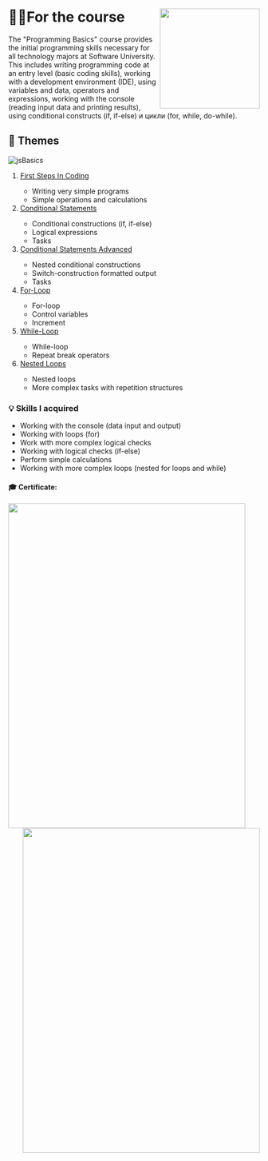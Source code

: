 # 👨‍🎓For the course  <img src="https://user-images.githubusercontent.com/106147027/181109879-4529ad22-8d25-49fe-b28b-0d8bc808c5a4.jpg" align="right" width="200" height="200"> 

The "Programming Basics" course provides the initial programming skills necessary for all technology majors at Software University. This includes writing programming code at an entry level (basic coding skills), working with a development environment (IDE), using variables and data, operators and expressions, working with the console (reading input data and printing results), using conditional constructs (if, if-else) и цикли (for, while, do-while).

## 📑 Themes

![jsBasics](https://user-images.githubusercontent.com/106147027/181112993-4c6967f9-e525-489a-aab8-34d16babbcd2.png) 

<ol>
  <li><a href="https://softuni.bg/trainings/3631/programming-basics-with-javascript-march-2022#lesson-36649">First Steps In Coding<a/>
  <ul>
    <li>Writing very simple programs 
    <li>Simple operations and calculations
   </ul> 
  <li><a href="https://softuni.bg/trainings/3631/programming-basics-with-javascript-march-2022#lesson-36651">Conditional Statements<a/>
  <ul>
    <li>Conditional constructions (if, if-else) 
    <li>Logical expressions
    <li>Tasks
   </ul> 
  <li><a href="https://softuni.bg/trainings/3631/programming-basics-with-javascript-march-2022#lesson-36653">Conditional Statements Advanced<a/>
  <ul>
    <li>Nested conditional constructions
    <li>Switch-construction formatted output
    <li>Tasks
   </ul> 
  <li><a href="https://softuni.bg/trainings/3631/programming-basics-with-javascript-march-2022#lesson-36655">For-Loop<a/>
  <ul>
    <li>For-loop
    <li>Control variables
    <li>Increment 
   </ul> 
  <li><a href="https://softuni.bg/trainings/3631/programming-basics-with-javascript-march-2022#lesson-36657">While-Loop<a/>
  <ul>
    <li>While-loop
    <li>Repeat break operators
   </ul> 
  <li><a href="https://softuni.bg/trainings/3631/programming-basics-with-javascript-march-2022#lesson-36659">Nested Loops<a/>
  <ul>
    <li>Nested loops
    <li>More complex tasks with repetition structures
   </ul> 
</ol> 

### 💡 Skills I acquired

<ul>
  <li>Working with the console (data input and output)
  <li>Working with loops (for)
  <li>Work with more complex logical checks
  <li>Working with logical checks (if-else)
  <li>Perform simple calculations
  <li>Working with more complex loops (nested for loops and while)
</ul> 
    
#### 🎓 Certificate:  
    
<img src="https://user-images.githubusercontent.com/106147027/181116862-650f586e-c543-4071-890c-4739aad34e00.png" align="left" width="475" height="650"> <img src="https://user-images.githubusercontent.com/106147027/181117065-0ab2e079-b7f3-45fe-9562-bf101811d507.png" align="right" width="475" height="650">   
